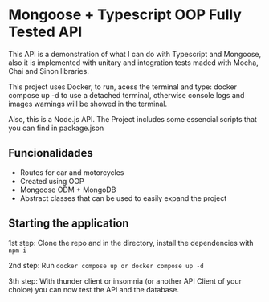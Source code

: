 
# Mongoose + Typescript OOP Fully Tested API 
This API is a demonstration of what I can do with Typescript and Mongoose, also it is implemented with unitary and integration tests maded with Mocha, Chai and Sinon libraries.

This project uses Docker, to run, acess the terminal and type: docker compose up -d to use a detached terminal, otherwise console logs and images warnings will be showed in the terminal.

Also, this is a Node.js API. The Project includes some essencial scripts that you can find in package.json




## Funcionalidades

- Routes for car and motorcycles
- Created using OOP 
- Mongoose ODM + MongoDB
- Abstract classes that can be used to easily expand the project


## Starting the application

1st step: Clone the repo and in the directory, install the dependencies with `npm i`

2nd step: Run `docker compose up or docker compose up -d`

3th step: With thunder client or insomnia (or another API Client of your choice) you can now test the API and the database.


